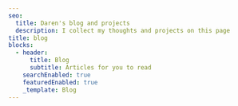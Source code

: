 ```yaml
---
seo:
  title: Daren's blog and projects
  description: I collect my thoughts and projects on this page
title: blog
blocks:
  - header:
      title: Blog
      subtitle: Articles for you to read
    searchEnabled: true
    featuredEnabled: true
    _template: Blog
---
```


